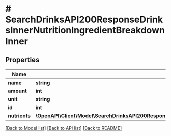 # # SearchDrinksAPI200ResponseDrinksInnerNutritionIngredientBreakdownInner

## Properties

Name | Type | Description | Notes
------------ | ------------- | ------------- | -------------
**name** | **string** |  | [optional]
**amount** | **int** |  | [optional]
**unit** | **string** |  | [optional]
**id** | **int** |  | [optional]
**nutrients** | [**\OpenAPI\Client\Model\SearchDrinksAPI200ResponseDrinksInnerNutritionIngredientBreakdownInnerNutrientsInner[]**](SearchDrinksAPI200ResponseDrinksInnerNutritionIngredientBreakdownInnerNutrientsInner.md) |  | [optional]

[[Back to Model list]](../../README.md#models) [[Back to API list]](../../README.md#endpoints) [[Back to README]](../../README.md)
